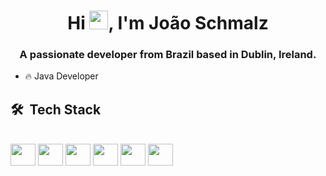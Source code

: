 <h1 align="center">Hi <img src="https://raw.githubusercontent.com/kaueMarques/kaueMarques/master/hi.gif" height="30px">, I'm João Schmalz</h1>
<h3 align="center">A passionate developer from Brazil based in Dublin, Ireland.</h3>

<!--
<p align="left"> <img src="https://komarev.com/ghpvc/?username=joaoschmalz&color=blue" alt="Profile views" /> </p>
-->
- 🔥 Java Developer              
<!-- 🔭 I’m currently working at [Sizebay](https://sizebay.com/en/)
- 🎓 I',m studying FullStack Java Developer at [EBAC](https://ebaconline.com.br/full-stack-java) 

[![Top Langs](https://github-readme-stats-git-masterrstaa-rickstaa.vercel.app/api/top-langs/?username=joaoschmalz&layout=compact&theme=transparent)](https://github.com/joaoschmalz/github-readme-stats) -->


## 🛠 &nbsp;Tech Stack
<div style="display: inline_block">
    <br>
    <img height="35" width="40" src="https://cdn.jsdelivr.net/gh/devicons/devicon/icons/java/java-original-wordmark.svg" />
    <!--img height="35" width="40" src="https://cdn.jsdelivr.net/gh/devicons/devicon/icons/python/python-original.svg" /-->
    <img height="35" width="40" src="https://cdn.jsdelivr.net/gh/devicons/devicon/icons/javascript/javascript-original.svg" />
    <img height="35" width="40" src="https://cdn.jsdelivr.net/gh/devicons/devicon/icons/html5/html5-original.svg" />
    <img height="35" width="40" src="https://cdn.jsdelivr.net/gh/devicons/devicon/icons/css3/css3-original.svg" />
    <img height="35" width="40" src="https://cdn.jsdelivr.net/gh/devicons/devicon/icons/linux/linux-original.svg" />
    <img height="35" width="40" src="https://cdn.jsdelivr.net/gh/devicons/devicon/icons/microsoftsqlserver/microsoftsqlserver-plain.svg" />
</div>
<!--
<br>

![Snake animation](https://github.com/joaoschmalz/joaoschmalz/blob/output/github-contribution-grid-snake.svg)


Here are some ideas to get you started:

- 🔭 I’m currently working on ...
- 🌱 I’m currently learning ...
- 👯 I’m looking to collaborate on ...
- 🤔 I’m looking for help with ...
- 💬 Ask me about ...
- 📫 How to reach me: ...
- 😄 Pronouns: ...
- ⚡ Fun fact: ...
-->

